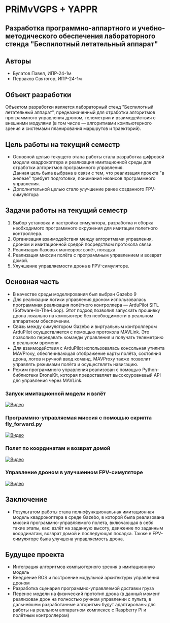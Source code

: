 # PRiMvVGPS + YAPPR

## Разработка программно-аппартного и учебно-методического обеспечения лабораторного стенда "Беспилотный летательный аппарат"

## Авторы
- Булатов Павел, ИПР-24-1м
- Перваков Святогор, ИПР-24-1м

## Объект разработки
Объектом разработки является лабораторный стенд "Беспилотный летательный аппарат", предназначенный для отработки алгоритмов программного управления дроном, телеметрии и взаимодействия с внешними модулями (в том числе — алгоритмами компьютерного зрения и системами планирования маршрутов и траекторий).

## Цель работы на текущий семестр
- Основной целью текущего этапа работы стала разработка цифровой модели квадрокоптера и реализация имитационной среды для отработки алгоритмов программного управления.  
Данная цель была выбрана в связи с тем, что реализация проекта "в железе" требует подготовки, понимания нюансов программного управления.
- Дополнительной целью стало улучшение ранее созданного FPV-симулятора

## Задачи работы на текущий семестр
1. Выбор установка и настройка симулятора, разработка и сборка необходимого программного окружения для имитации полетного контроллера.
2. Организация взаимодействия между алгоритмами управления, дроном и имитационной средой посредством протокола связи.
3. Реализация базовых маневров: взлёт, посадка.
4. Реализация миссии полёта с программным управлением и возврат домой.
5. Улучшение управляемости дрона в FPV-симуляторе.

## Основная часть
- В качестве среды моделирования был выбран Gazebo 9
- Для реализации логики управления дроном использовалась программная реализация полётного контроллера — ArduPilot SITL (Software-In-The-Loop). Этот подход позволил запускать прошивку дрона локально на компьютере без необходимости в реальном аппаратном обеспечении.
- Связь между симулятором Gazebo и виртуальным контроллером ArduPilot осуществляется с помощью протокола MAVLink. Это позволило передавать команды управления и получать телеметрию в реальном времени.
- Для взаимодействия с ArduPilot использовалась консольная утилита MAVProxy, обеспечивающая отображение карты полёта, состояния дрона, логов и ручной ввод команд. MAVProxy также позволит управлять режимами полёта и осуществлять навигацию.
- Режим программного управления реализован с помощью Python-библиотеки DroneKit, которая предоставляет высокоуровневый API для управления через MAVLink. 

### Запуск имитационной модели и взлёт
[![Видео](https://img.youtube.com/vi/KKikE-8tJtc/hqdefault.jpg)](https://www.youtube.com/watch?v=KKikE-8tJtc)

### Программно-управляемая миссия с помощью скрипта fly_forward.py
[![Видео](https://img.youtube.com/vi/cyLYSvqcywg/hqdefault.jpg)](https://www.youtube.com/watch?v=cyLYSvqcywg)

### Полет по координатам и возврат домой
[![Видео](https://img.youtube.com/vi/8ESFbyPvtf4/hqdefault.jpg)](https://www.youtube.com/watch?v=8ESFbyPvtf4)

### Управление дроном в улучшенном FPV-симуляторе
[![Видео](https://img.youtube.com/vi/M4mrpjYq3YU/hqdefault.jpg)](https://www.youtube.com/watch?v=M4mrpjYq3YU)

## Заключение
- Результатом работы стала полнофункциональная имитационная модель квадрокоптера в среде Gazebo, в которой была реализована миссия программно-управляемого полета, включающая в себя такие этапы, как: взлёт на заданную высоту, движение по заданным координатам, возврат домой и последующая посадка. Также в FPV-симуляторе была улучшена управляемость дрона.

## Будущее проекта
- Интеграция алгоритмов компьютерного зрения в имитационную модель
- Внедрение ROS и построение модульной архитектуры управления дроном
- Разработка сценария программно-управляемой доставки груза
- Перенос модели на физический прототип дрона (в данный момент реализован дрон на полностью ручном управлении с пульта, в дальнейшем разработанные алгоритмы будут адаптированы для работы на реальном аппаратном комплексе с Raspberry Pi и полётным контроллером)


